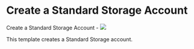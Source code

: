 # Create a Standard Storage Account

Create a Standard Storage Account  - <a href="https://azuredeploy.net" target="_blank">
    <img src="http://azuredeploy.net/deploybutton.png"/>
</a>

This template creates a Standard Storage account. 